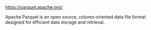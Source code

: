 https://parquet.apache.org/

Apache Parquet is an open source, column-oriented data file format designed for efficient data storage and retrieval.


